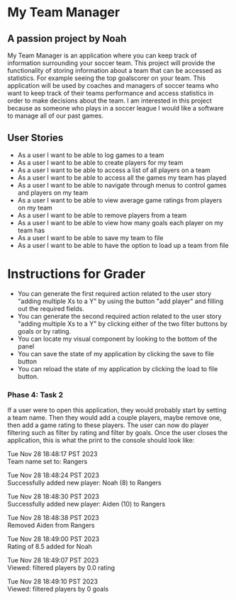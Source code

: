 # My Team Manager
## A passion project by Noah

My Team Manager is an application where you
can keep track of information surrounding your
soccer team. This project will provide the 
functionality of storing information about a team 
that can be accessed as statistics. For example seeing
the top goalscorer on your team. This application
will be used by coaches and managers of soccer teams
who want to keep track of their teams performance
and access statistics in order to make decisions about 
the team. I am interested in this project because as
someone who plays in a soccer league I would like a 
software to manage all of our past games.

## User Stories
- As a user I want to be able to log games to a team
- As a user I want to be able to create players for my team
- As a user I want to be able to access a list of all players on a team
- As a user I want to be able to access all the games my team has played
- As a user I want to be able to navigate through menus to control games and players on my team
- As a user I want to be able to view average game ratings from players on my team
- As a user I want to be able to remove players from a team
- As a user I want to be able to view how many goals each player on my team has
- As a user I want to be able to save my team to file
- As a user I want to be able to have the option to load up a team from file

# Instructions for Grader

- You can generate the first required action related to the user story "adding multiple Xs to a Y" by using the button "add player"
and filling out the required fields. 
- You can generate the second required action related to the user story "adding multiple Xs to a Y" by clicking either of the two filter buttons by goals or by rating. 
- You can locate my visual component by looking to the bottom of the panel
- You can save the state of my application by clicking the save to file button
- You can reload the state of my application by clicking the load to file button. 

### Phase 4: Task 2
If a user were to open this application, they would probably start by setting a team name. Then they would add a couple players,
maybe remove one, then add a game rating to these players. The user can now do player filtering such as filter by rating and filter by goals.
Once the user closes the application, this is what the print to the console should look like: 

Tue Nov 28 18:48:17 PST 2023 <br>
Team name set to: Rangers


Tue Nov 28 18:48:24 PST 2023 <br>
Successfully added new player: Noah (8) to Rangers


Tue Nov 28 18:48:30 PST 2023 <br>
Successfully added new player: Aiden (10) to Rangers


Tue Nov 28 18:48:38 PST 2023 <br>
Removed Aiden from Rangers


Tue Nov 28 18:49:00 PST 2023 <br>
Rating of 8.5 added for Noah


Tue Nov 28 18:49:07 PST 2023 <br>
Viewed: filtered players by 0.0 rating


Tue Nov 28 18:49:10 PST 2023 <br>
Viewed: filtered players by 0 goals

